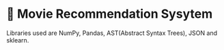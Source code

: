 # 🎥 Movie Recommendation Sysytem
Libraries used are NumPy, Pandas, AST(Abstract Syntax Trees), JSON and sklearn.
